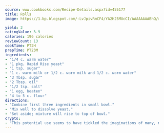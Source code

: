 ```yaml
---
source: www.cookbooks.com/Recipe-Details.aspx?id=455177
title: Rolls
image: https://1.bp.blogspot.com/-LvJpivRmCF4/YA2H25MUcCI/AAAAAAAABhQ/xgndXuMf7Zopp5S4RExCblnSp5YGujfSQCLcBGAsYHQ/s320/8.png

yield: 2
ratingValue: 3.9
calories: 196 calories
reviewCount: 13
cookTime: PT2H
prepTime: PT23M
ingredients:
- "1/4 c. warm water"
- "1 pkg. Rapid Rise yeast"
- "1 tsp. sugar"
- "1 c. warm milk or 1/2 c. warm milk and 1/2 c. warm water"
- "3 Tbsp. sugar"
- "2 Tbsp. oil"
- "1/2 tsp. salt"
- "1 egg, beaten"
- "4 to 5 c. flour"
directions:
- "Combine first three ingredients in small bowl."
- "Mix well to dissolve yeast."
- "Set aside; mixture will rise to top of bowl."
crypto:
- "This potential use seems to have tickled the imaginations of many, many bitcoin fanciers."
---
```

